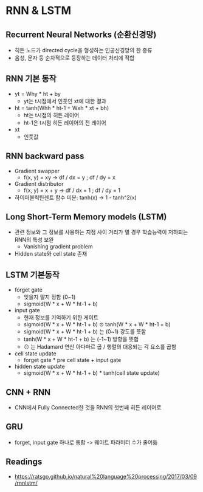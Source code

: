 # RNN & LSTM

## Recurrent Neural Networks (순환신경망)

* 히든 노드가 directed cycle을 형성하는 인공신경망의 한 종류
* 음성, 문자 등 순차적으로 등장하는 데이터 처리에 적합

## RNN 기본 동작

* yt = Why * ht + by
  * yt는 t시점에서 인풋인 xt에 대한 결과
* ht = tanh(Whh * ht-1 + Wxh * xt + bh)
  * ht는 t시점의 히든 레이어
  * ht-1은 t시점 히든 레이어의 전 레이어
* xt
  * 인풋값

## RNN backward pass

* Gradient swapper
  * f(x, y) = xy -> df / dx = y ; df / dy = x
* Gradient distributor
  * f(x, y) = x + y -> df / dx = 1 ; df / dy = 1
* 하이퍼볼릭탄젠트 함수 미분: tanh(x) -> 1 - tanh^2(x)

## Long Short-Term Memory models (LSTM)

* 관련 정보와 그 정보를 사용하는 지점 사이 거리가 멀 경우 학습능력이 저하되는 RNN의 특성 보완
  * Vanishing gradient problem
* Hidden state와 cell state 존재

## LSTM 기본동작

* forget gate
  * 잊을지 말지 정함 (0~1)
  * sigmoid(W * x + W * ht-1 + b)
* input gate
  * 현재 정보를 기억하기 위한 게이트
  * sigmoid(W * x + W * ht-1 + b) ⊙ tanh(W * x + W * ht-1 + b)
  * sigmoid(W * x + W * ht-1 + b) 는 (0~1) 강도를 뜻함
  * tanh(W * x + W * ht-1 + b) 는 (-1~1) 방향을 뜻함
  * ⊙ 는 Hadamard 연산 아다마르 곱 / 행렬의 대응되는 각 요소를 곱함
* cell state update
  * forget gate * pre cell state + input gate
* hidden state update
  * sigmoid(W * x + W * ht-1 + b) * tanh(cell state update)

## CNN + RNN

* CNN에서 Fully Connected한 것을 RNN의 첫번째 히든 레이어로 

## GRU

* forget, input gate 하나로 통합 -> 웨이트 파라미터 수가 줄어듦

## Readings

* https://ratsgo.github.io/natural%20language%20processing/2017/03/09/rnnlstm/
